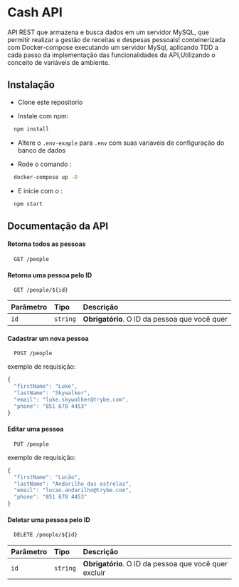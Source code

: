 
# Cash API

API REST que armazena e busca dados em um servidor MySQL, que permitir realizar a gestão de receitas e despesas pessoais!
conteinerizada com Docker-compose executando um servidor MySql, aplicando TDD a cada passo da implementação das funcionalidades da API,Utilizando o conceito de variáveis de ambiente.


## Instalação

- Clone este repositorio

- Instale com npm:

```bash
  npm install
```
- Altere o `.env-exaple` para `.env` com suas variaveis de configuração do banco de dados

- Rode o comando :
```bash
  docker-compose up -D
```

- E inicie com o :
```bash
  npm start
```
## Documentação da API

#### Retorna todos as pessoas

```http
  GET /people
```


#### Retorna uma pessoa pelo ID

```http
  GET /people/${id}
```

| Parâmetro   | Tipo       | Descrição                                   |
| :---------- | :--------- | :------------------------------------------ |
| `id`      | `string` | **Obrigatório**. O ID da pessoa que você quer |

#### Cadastrar um nova pessoa

```http
  POST /people
```
exemplo de requisição: 

```javascript
{
  "firstName": "Luke",
  "lastName": "Skywalker",
  "email": "luke.skywalker@trybe.com",
  "phone": "851 678 4453"
}
```

#### Editar uma pessoa

```http
  PUT /people
```
exemplo de requisição: 

```javascript
{
  "firstName": "Lucão",
  "lastName": "Andarilho das estrelas",
  "email": "lucao.andarilho@trybe.com",
  "phone": "851 678 4453"
}
```
#### Deletar uma pessoa pelo ID

```http
  DELETE /people/${id}
```

| Parâmetro   | Tipo       | Descrição                                   |
| :---------- | :--------- | :------------------------------------------ |
| `id`      | `string` | **Obrigatório**. O ID da pessoa que você quer excluir|


